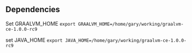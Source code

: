 


## Dependencies

Set GRAALVM_HOME
```export GRAALVM_HOME=/home/gary/working/graalvm-ce-1.0.0-rc9```

set JAVA_HOME
```export JAVA_HOME=/home/gary/working/graalvm-ce-1.0.0-rc9```
